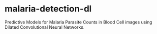 # malaria-detection-dl
Predictive Models for Malaria Parasite Counts in Blood Cell images using Dilated Convolutional Neural Networks. 
